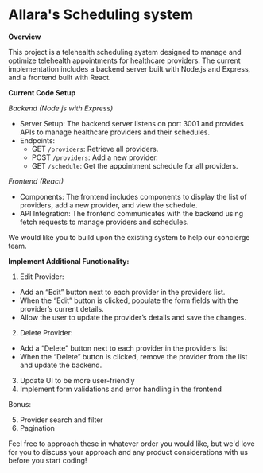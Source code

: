 # Allara's Scheduling system

**Overview**

This project is a telehealth scheduling system designed to manage and optimize telehealth appointments for healthcare providers. The current implementation includes a backend server built with Node.js and Express, and a frontend built with React.

**Current Code Setup**

_Backend (Node.js with Express)_	
- Server Setup: The backend server listens on port 3001 and provides APIs to manage healthcare providers and their schedules.
- Endpoints:
  - GET `/providers`: Retrieve all providers.
  - POST `/providers`: Add a new provider.
  - GET `/schedule`: Get the appointment schedule for all providers.

_Frontend (React)_
- Components: The frontend includes components to display the list of providers, add a new provider, and view the schedule.
- API Integration: The frontend communicates with the backend using fetch requests to manage providers and schedules.

We would like you to build upon the existing system to help our concierge team. 

**Implement Additional Functionality:**

1. Edit Provider:
- Add an “Edit” button next to each provider in the providers list.
- When the “Edit” button is clicked, populate the form fields with the provider’s current details.
- Allow the user to update the provider’s details and save the changes.
2. Delete Provider:
- Add a “Delete” button next to each provider in the providers list
- When the “Delete” button is clicked, remove the provider from the list and update the backend.
3. Update UI to be more user-friendly 
4. Implement form validations and error handling in the frontend

Bonus: 

5. Provider search and filter 
6. Pagination

Feel free to approach these in whatever order you would like, but we'd love for you to discuss your approach and any product considerations with us before you start coding!
